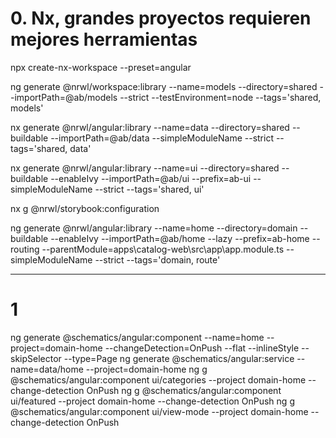 # 0. Nx, grandes proyectos requieren mejores herramientas

npx create-nx-workspace --preset=angular

ng generate @nrwl/workspace:library --name=models --directory=shared --importPath=@ab/models --strict --testEnvironment=node --tags='shared, models'

nx generate @nrwl/angular:library --name=data --directory=shared --buildable --importPath=@ab/data --simpleModuleName --strict --tags='shared, data'

nx generate @nrwl/angular:library --name=ui --directory=shared --buildable --enableIvy --importPath=@ab/ui --prefix=ab-ui --simpleModuleName --strict --tags='shared, ui'

nx g @nrwl/storybook:configuration

ng generate @nrwl/angular:library --name=home --directory=domain --buildable --enableIvy --importPath=@ab/home --lazy --prefix=ab-home --routing --parentModule=apps\catalog-web\src\app\app.module.ts --simpleModuleName --strict --tags='domain, route'

---

# 1

ng generate @schematics/angular:component --name=home --project=domain-home --changeDetection=OnPush --flat --inlineStyle --skipSelector --type=Page
ng generate @schematics/angular:service --name=data/home --project=domain-home
ng g @schematics/angular:component ui/categories --project domain-home --change-detection OnPush
ng g @schematics/angular:component ui/featured --project domain-home --change-detection OnPush
ng g @schematics/angular:component ui/view-mode --project domain-home --change-detection OnPush
